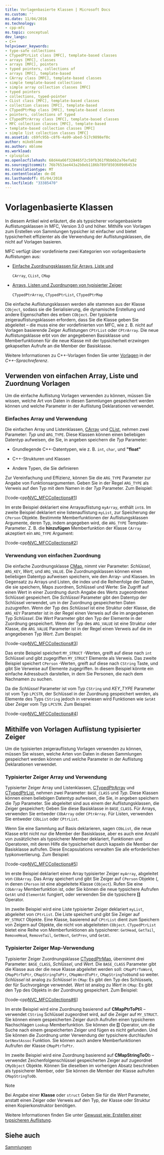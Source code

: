 ```yaml
---
title: Vorlagenbasierte Klassen | Microsoft Docs
ms.custom: ''
ms.date: 11/04/2016
ms.technology:
- cpp-mfc
ms.topic: conceptual
dev_langs:
- C++
helpviewer_keywords:
- type-safe collections
- CTypedPtrList class [MFC], template-based classes
- arrays [MFC], classes
- arrays [MFC], pointers
- typed pointers, collections of
- arrays [MFC], template-based
- CArray class [MFC], template-based classes
- simple template-based collections
- simple array collection classes [MFC]
- typed pointers
- collections, typed-pointer
- CList class [MFC], template-based classes
- collection classes [MFC], template-based
- CTypedPtrMap class [MFC], template-based classes
- pointers, collections of typed
- CTypedPtrArray class [MFC], template-based classes
- MFC collection classes [MFC], template-based
- template-based collection classes [MFC]
- simple list collection classes [MFC]
ms.assetid: c69fc95b-c8f6-4a99-abed-517c9898ef0c
author: mikeblome
ms.author: mblome
ms.workload:
- cplusplus
ms.openlocfilehash: 68d44a66f328465f2c59fb361f9bb6b2a76efa82
ms.sourcegitcommit: 76b7653ae443a2b8eb1186b789f8503609d6453e
ms.translationtype: MT
ms.contentlocale: de-DE
ms.lasthandoff: 05/04/2018
ms.locfileid: "33385470"
---
```

# <a name="template-based-classes"></a>Vorlagenbasierte Klassen
In diesem Artikel wird erläutert, die als typsicherer vorlagenbasierte Auflistungsklassen in MFC, Version 3.0 und höher. Mithilfe von Vorlagen zum Erstellen von Sammlungen typsicher ist einfacher und bietet typsicherheit effizienter als die Verwendung der Auflistungsklassen, die nicht auf Vorlagen basieren.  
  
 MFC verfügt über vordefinierte zwei Kategorien von vorlagenbasierte Auflistungen aus:  
  
-   [Einfache Zuordnungsklassen für Arrays, Liste und](#_core_using_simple_array.2c_.list.2c_.and_map_templates)  
  
     `CArray`, `CList`, `CMap`  
  
-   [Arrays, Listen und Zuordnungen von typisierter Zeiger](#_core_using_typed.2d.pointer_collection_templates)  
  
     `CTypedPtrArray`, `CTypedPtrList`, `CTypedPtrMap`  
  
 Die einfache Auflistungsklassen werden alle stammen aus der Klasse `CObject`, sodass sie die Serialisierung, die dynamische Erstellung und andere Eigenschaften des erben `CObject`. Der typisierte zeigerauflistungsklassen erfordern, dass Sie die Klasse geben Sie abgeleitet – die muss eine der vordefinierten von MFC, wie z. B. nicht auf Vorlagen basierende Zeiger Auflistungen `CPtrList` oder `CPtrArray`. Die neue Auflistungsklasse erbt von der angegebenen Basisklasse und Memberfunktionen für die neue Klasse mit der typsicherheit erzwingen gekapselten Aufrufe an die Member der Basisklasse.  
  
 Weitere Informationen zu C++-Vorlagen finden Sie unter [Vorlagen](../cpp/templates-cpp.md) in der *C++-Sprachreferenz*.  
  
##  <a name="_core_using_simple_array.2c_.list.2c_.and_map_templates"></a> Verwenden von einfachen Array, Liste und Zuordnung Vorlagen  
 Um die einfache Auflistung Vorlagen verwenden zu können, müssen Sie wissen, welche Art von Daten in diesen Sammlungen gespeichert werden können und welche Parameter in der Auflistung Deklarationen verwendet.  
  
###  <a name="_core_simple_array_and_list_usage"></a> Einfaches Array und Verwendung  
 Die einfachen Array und Listenklassen, [CArray](../mfc/reference/carray-class.md) und [CList](../mfc/reference/clist-class.md), nehmen zwei Parameter: *Typ* und `ARG_TYPE`. Diese Klassen können einen beliebigen Datentyp aufweisen, die Sie, in angeben speichern die *Typ* Parameter:  
  
-   Grundlegende C++-Datentypen, wie z. B. `int`, `char`, und **"float"**  
  
-   C++-Strukturen und Klassen  
  
-   Andere Typen, die Sie definieren  
  
 Zur Vereinfachung und Effizienz, können Sie die `ARG_TYPE` Parameter zur Angabe von Funktionsargumenten. Geben Sie in der Regel `ARG_TYPE` als Verweis auf den Typ mit dem Namen in der *Typ* Parameter. Zum Beispiel:  
  
 [!code-cpp[NVC_MFCCollections#1](../mfc/codesnippet/cpp/template-based-classes_1.cpp)]  
  
 Im erste Beispiel deklariert eine Arrayauflistung `myArray`, enthält `int`s. Im zweite Beispiel deklariert eine listenauflistung `myList`, zur Speicherung der `CPerson` Objekte. Bestimmte Memberfunktionen der Auflistungsklassen Argumente, deren Typ, indem angegeben wird, die `ARG_TYPE` Template-Parameter. Z. B. die **hinzufügen** Memberfunktion der Klasse `CArray` akzeptiert ein `ARG_TYPE` Argument:  
  
 [!code-cpp[NVC_MFCCollections#2](../mfc/codesnippet/cpp/template-based-classes_2.cpp)]  
  
###  <a name="_core_simple_map_usage"></a> Verwendung von einfachen Zuordnung  
 Die einfache Zuordnungsklasse [CMap](../mfc/reference/cmap-class.md), nimmt vier Parameter: *Schlüssel*, `ARG_KEY`, *Wert*, und `ARG_VALUE`. Die Zuordnungsklassen können einen beliebigen Datentyp aufweisen speichern, wie den Array- und Klassen. Im Gegensatz zu Arrays und Listen, die index und die Reihenfolge der Daten, die sie speichern, Maps zuordnen, Schlüssel und Werte: Sie Zugriff auf einen Wert in einer Zuordnung durch Angabe des Werts zugeordneten Schlüssel gespeichert. Die *Schlüssel* Parameter gibt den Datentyp der Schlüssel verwendet, um in der Zuordnung gespeicherten Daten zuzugreifen. Wenn der Typ des *Schlüssel* ist eine Struktur oder Klasse, die `ARG_KEY` Parameter ist in der Regel einen Verweis auf die im angegebenen Typ *Schlüssel*. Die *Wert* Parameter gibt den Typ der Elemente in der Zuordnung gespeichert. Wenn der Typ des `ARG_VALUE` ist eine Struktur oder Klasse, die `ARG_VALUE` Parameter ist in der Regel einen Verweis auf die im angegebenen Typ *Wert*. Zum Beispiel:  
  
 [!code-cpp[NVC_MFCCollections#3](../mfc/codesnippet/cpp/template-based-classes_3.cpp)]  
  
 Das erste Beispiel speichert `MY_STRUCT` -Werten, greift auf diese nach `int` Schlüssel und gibt zugegriffen `MY_STRUCT` Elemente als Verweis. Das zweite Beispiel speichert `CPerson` -Werten, greift auf diese nach `CString` Taste, und gibt Sie Verweise auf Elemente zugegriffen. In diesem Beispiel könnte ein einfache Adressbuch darstellen, in dem Sie Personen, die nach dem Nachnamen zu suchen.  
  
 Da die *Schlüssel* Parameter ist vom Typ `CString` und *KEY_TYPE* Parameter ist vom Typ `LPCSTR`, der Schlüssel in der Zuordnung gespeichert werden, als Elemente des Typs `CString` jedoch in verwiesen wird Funktionen wie `SetAt` über Zeiger vom Typ `LPCSTR`. Zum Beispiel:  
  
 [!code-cpp[NVC_MFCCollections#4](../mfc/codesnippet/cpp/template-based-classes_4.cpp)]  
  
##  <a name="_core_using_typed.2d.pointer_collection_templates"></a> Mithilfe von Vorlagen Auflistung typisierter Zeiger  
 Um die typisierten zeigerauflistung Vorlagen verwenden zu können, müssen Sie wissen, welche Arten von Daten in diesen Sammlungen gespeichert werden können und welche Parameter in der Auflistung Deklarationen verwendet.  
  
###  <a name="_core_typed.2d.pointer_array_and_list_usage"></a> Typisierter Zeiger Array und Verwendung  
 Typisierter Zeiger Array und Listenklassen, [CTypedPtrArray](../mfc/reference/ctypedptrarray-class.md) und [CTypedPtrList](../mfc/reference/ctypedptrlist-class.md), nehmen zwei Parameter: `BASE_CLASS` und *Typ*. Diese Klassen können einen beliebigen Datentyp aufweisen, die Sie, in angeben speichern die *Typ* Parameter. Sie abgeleitet sind aus einem der Auflistungsklassen, die Zeiger gespeichert; Geben Sie diese Basisklasse in `BASE_CLASS`. Für Arrays, verwenden Sie entweder `CObArray` oder `CPtrArray`. Für Listen, verwenden Sie entweder `CObList` oder `CPtrList`.  
  
 Wenn Sie eine Sammlung auf Basis deklarieren, sagen `CObList`, die neue Klasse erbt nicht nur die Member der Basisklasse, aber es auch eine Anzahl von zusätzlichen als typsicherer Member deklariert, Funktionen und Operatoren, mit deren Hilfe die typsicherheit durch kapseln die Member der Basisklasse aufrufen. Diese Encapsulations verwalten Sie alle erforderlichen typkonvertierung. Zum Beispiel:  
  
 [!code-cpp[NVC_MFCCollections#5](../mfc/codesnippet/cpp/template-based-classes_5.cpp)]  
  
 Im erste Beispiel deklariert einen Array typisierter Zeiger `myArray`, abgeleitet von `CObArray`. Das Array speichert und gibt Sie Zeiger auf `CPerson` Objekte (, in denen `CPerson` ist eine abgeleitete Klasse `CObject`). Rufen Sie eine `CObArray` Memberfunktion ist, oder Sie können die neue typsichere Aufrufen `GetAt` und `ElementAt` fungiert, oder verwenden Sie die typsichere **[]** Operator.  
  
 Im zweite Beispiel wird eine Liste typisierter Zeiger deklariert `myList`, abgeleitet von `CPtrList`. Die Liste speichert und gibt Sie Zeiger auf `MY_STRUCT` Objekte. Eine Klasse, basierend auf `CPtrList` dient zum Speichern von Zeigern auf Objekte, die nicht von abgeleiteten `CObject`. `CTypedPtrList` bietet eine Reihe von Memberfunktionen als typsicherer: `GetHead`, `GetTail`, `RemoveHead`, `RemoveTail`, `GetNext`, `GetPrev`, und `GetAt`.  
  
###  <a name="_core_typed.2d.pointer_map_usage"></a> Typisierter Zeiger Map-Verwendung  
 Typisierter Zeiger Zuordnungsklasse [CTypedPtrMap](../mfc/reference/ctypedptrmap-class.md), übernimmt drei Parameter: `BASE_CLASS`, *Schlüssel*, und *Wert*. Die `BASE_CLASS` Parameter gibt die Klasse aus der die neue Klasse abgeleitet werden soll: `CMapPtrToWord`, `CMapPtrToPtr`, `CMapStringToPtr`, `CMapWordToPtr`, `CMapStringToOb`und so weiter. *Schlüssel* ist analog zu *Schlüssel* in `CMap`: Es gibt den Typ des Schlüssels, der für Suchvorgänge verwendet. *Wert* ist analog zu *Wert* in `CMap`: Es gibt den Typ des Objekts in der Zuordnung gespeichert. Zum Beispiel:  
  
 [!code-cpp[NVC_MFCCollections#6](../mfc/codesnippet/cpp/template-based-classes_6.cpp)]  
  
 Im erste Beispiel wird eine Zuordnung basierend auf **CMapPtrToPt**R – verwendet `CString` Schlüssel zugeordnet wird, auf die Zeiger auf `MY_STRUCT`. Sie können einem gespeicherten Zeiger durch Aufrufen einen typsicheren Nachschlagen `Lookup` Memberfunktion. Sie können die **[]** Operator, um die Suche nach einem gespeicherten Zeiger und fügen es nicht gefunden. Und Sie können die Zuordnung unter Verwendung der typsichere durchlaufen `GetNextAssoc` Funktion. Sie können auch andere Memberfunktionen Aufrufen der Klasse `CMapPtrToPtr`.  
  
 Im zweite Beispiel wird eine Zuordnung basierend auf **CMapStringToO**b – verwendet Zeichenfolgenschlüssel gespeicherten Zeiger auf zugeordnet `CMyObject` Objekte. Können Sie dieselben im vorherigen Absatz beschrieben als typsicherer Member, oder Sie können die Member der Klasse aufrufen `CMapStringToOb`.  
  
> [!NOTE]
>  Bei Angabe einer **Klasse** oder `struct` Geben Sie für die *Wert* Parameter, anstatt einen Zeiger oder Verweis auf den Typ, der Klasse oder Struktur einen Kopierkonstruktor benötigen.  
  
 Weitere Informationen finden Sie unter [Gewusst wie: Erstellen einer typsicheren Auflistung](../mfc/how-to-make-a-type-safe-collection.md).  
  
## <a name="see-also"></a>Siehe auch  
 [Sammlungen](../mfc/collections.md)

